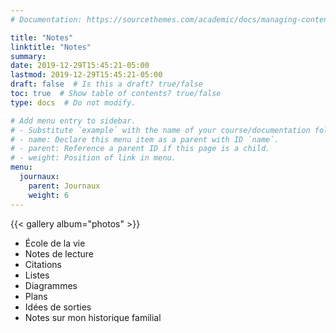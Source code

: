 ```yaml
---
# Documentation: https://sourcethemes.com/academic/docs/managing-content/

title: "Notes"
linktitle: "Notes"
summary:
date: 2019-12-29T15:45:21-05:00
lastmod: 2019-12-29T15:45:21-05:00
draft: false  # Is this a draft? true/false
toc: true  # Show table of contents? true/false
type: docs  # Do not modify.

# Add menu entry to sidebar.
# - Substitute `example` with the name of your course/documentation folder.
# - name: Declare this menu item as a parent with ID `name`.
# - parent: Reference a parent ID if this page is a child.
# - weight: Position of link in menu.
menu:
  journaux:
    parent: Journaux
    weight: 6
---
```


{{< gallery album="photos" >}}

* École de la vie
* Notes de lecture
* Citations
* Listes
* Diagrammes
* Plans
* Idées de sorties
* Notes sur mon historique familial
